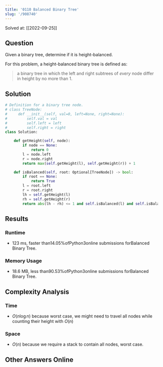 ```yaml
---
title: '0110 Balanced Binary Tree'
slug: '/908740'
---
```


Solved at: [[2022-09-25]]

## Question

Given a binary tree, determine if it is height-balanced.

For this problem, a height-balanced binary tree is defined as:

> a binary tree in which the left and right subtrees of _every_ node differ in height by no more than 1.

## Solution

```python
# Definition for a binary tree node.
# class TreeNode:
#     def __init__(self, val=0, left=None, right=None):
#         self.val = val
#         self.left = left
#         self.right = right
class Solution:

    def getHeight(self, node):
        if node == None:
            return 0
        l = node.left
        r = node.right
        return max(self.getHeight(l), self.getHeight(r)) + 1

    def isBalanced(self, root: Optional[TreeNode]) -> bool:
        if root == None:
            return True
        l = root.left
        r = root.right
        lh = self.getHeight(l)
        rh = self.getHeight(r)
        return abs(lh - rh) <= 1 and self.isBalanced(l) and self.isBalanced(r)

```

## Results

### Runtime

- 123 ms, faster than14.05%ofPython3online submissions forBalanced Binary Tree.

### Memory Usage

- 18.6 MB, less than90.53%ofPython3online submissions forBalanced Binary Tree.

## Complexity Analysis

### Time

- $O(n \log n)$ because worst case, we might need to travel all nodes while counting their height with $O(n)$

### Space

- $O(n)$ because we require a stack to contain all nodes, worst case.

## Other Answers Online
